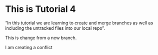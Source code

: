 # This is Tutorial 4


“In this tutorial we are learning to create and merge branches as well as including the untracked files into our local repo”.



This is change from a new branch.

I am creating a conflict